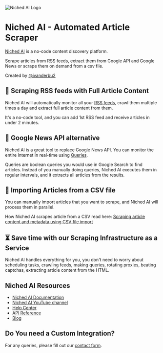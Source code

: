 ![Niched AI Logo](https://niched.ai/wp-content/uploads/2022/02/niched.svg)

# Niched AI - Automated Article Scraper

[Niched AI](https://niched.ai) is a no-code content discovery platform.

Scrape articles from RSS feeds, extract them from Google API and Google News or scrape them on demand from a csv file.

Created by [@ivanderbu2](https://github.com/ivanderbu2)

## :space_invader: Scraping RSS feeds with Full Article Content

Niched AI will automatically monitor all your [RSS feeds](https://niched.ai/docs/guide/rss-feeds/), crawl them multiple times a day and extract full article content from them.

It's a no-code tool, and you can add 1st RSS feed and receive articles in under 2 minutes.

## :newspaper: Google News API alternative

Niched AI is a great tool to replace Google News API. You can monitor the entire Internet in real-time using [Queries](https://niched.ai/docs/guide/accounts/queries/).

Queries are boolean queries you would use in Google Search to find articles. Instead of you manually doing queries, Niched AI executes them in regular intervals, and it extracts all articles from the results. 

## :file_folder: Importing Articles from a CSV file

You can manually import articles that you want to scrape, and Niched AI will process them in parallel.

How Niched AI scrapes article from a CSV read here: [Scraping article content and metadata using CSV file import](https://niched.ai/scraping-article-content-and-metadata-using-csv-file-import/)

## :hourglass_flowing_sand: Save time with our Scraping Infrastructure as a Service

Niched AI handles everything for you, you don't need to worry about scheduling tasks, crawling feeds, making queries, rotating proxies, beating captchas, extracting article content from the HTML.

## Niched AI Resources

- [Niched AI Documentation](https://niched.ai/docs/)
- [Niched AI YouTube channel](https://www.youtube.com/@nichedai)
- [Help Center](https://niched.notion.site/Help-Center-Niched-AI-656cc84bf12d4c97a419d096df7de7d6)
- [API Reference](https://app.niched.ai/api/documentation)
- [Blog](https://niched.ai/blog/)

## Do You need a Custom Integration?

For any queries, please fill out our [contact form](https://tally.so/r/31Wyop).
